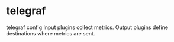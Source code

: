 # telegraf
telegraf config
 Input plugins collect metrics. Output plugins define destinations where metrics are sent.
